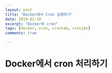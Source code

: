 ```yaml
---
layout: post
title: "Docker에서 Cron 실행하기"
date: 2019-02-18
excerpt: "Docker와 cron"
tags: [docker, cron, crontab, cronjbo]
comments: true

---
```




# Docker에서 cron 처리하기



